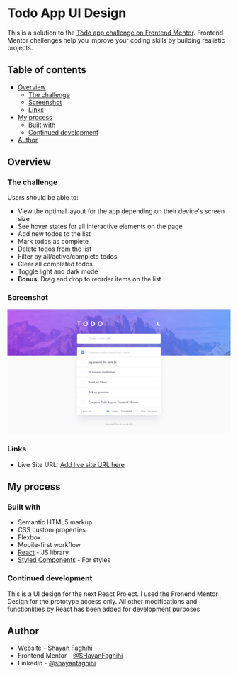 # Todo App UI Design

This is a solution to the [Todo app challenge on Frontend Mentor](https://www.frontendmentor.io/challenges/todo-app-Su1_KokOW). Frontend Mentor challenges help you improve your coding skills by building realistic projects. 

## Table of contents

- [Overview](#overview)
  - [The challenge](#the-challenge)
  - [Screenshot](#screenshot)
  - [Links](#links)
- [My process](#my-process)
  - [Built with](#built-with)
  - [Continued development](#continued-development)
- [Author](#author)


## Overview

### The challenge

Users should be able to:

- View the optimal layout for the app depending on their device's screen size
- See hover states for all interactive elements on the page
- Add new todos to the list
- Mark todos as complete
- Delete todos from the list
- Filter by all/active/complete todos
- Clear all completed todos
- Toggle light and dark mode
- **Bonus**: Drag and drop to reorder items on the list


### Screenshot

![](./design/desktop-design-light.jpg)

### Links

- Live Site URL: [Add live site URL here](https://shayan-todo.netlify.app/)

## My process

### Built with

- Semantic HTML5 markup
- CSS custom properties
- Flexbox
- Mobile-first workflow
- [React](https://reactjs.org/) - JS library
- [Styled Components](https://styled-components.com/) - For styles


### Continued development

This is a UI design for the next React Project. I used the Fronend Mentor Design for the prototype access only. All other modifications and functionlities by React has been added for development purposes



## Author

- Website - [Shayan Faghihi](https://shayan-faghihi.ir)
- Frontend Mentor - [@SHayanFaghihi](https://www.frontendmentor.io/profile/ShayanFaghihi)
- LinkedIn - [@shayanfaghihi](https://www.linkedin.com/in/shayanfaghihi/)
